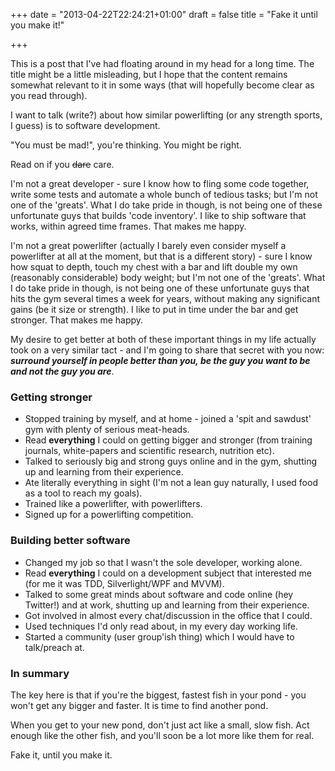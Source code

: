 +++
date = "2013-04-22T22:24:21+01:00"
draft = false
title = "Fake it until you make it!"

+++

This is a post that I've had floating around in my head for a long time. The title might be a little misleading, but I hope that the content remains somewhat relevant to it in some ways (that will hopefully become clear as you read through).

I want to talk (write?) about how similar powerlifting (or any strength sports, I guess) is to software development.

"You must be mad!", you're thinking. You might be right.

Read on if you <strike>dare</strike> care.

<!--more-->

I'm not a great developer - sure I know how to fling some code together, write some tests and automate a whole bunch of tedious tasks; but I'm not one of the 'greats'. What I do take pride in though, is not being one of these unfortunate guys that builds 'code inventory'. I like to ship software that works, within agreed time frames. That makes me happy.

I'm not a great powerlifter (actually I barely even consider myself a powerlifter at all at the moment, but that is a different story) - sure I know how squat to depth, touch my chest with a bar and lift double my own (reasonably considerable) body weight; but I'm not one of the 'greats'. What I do take pride in though, is not being one of these unfortunate guys that hits the gym several times a week for years, without making any significant gains (be it size or strength). I like to put in time under the bar and get stronger. That makes me happy.

My desire to get better at both of these important things in my life actually took on a very similar tact - and I'm going to share that secret with you now: ***surround yourself in people better than you, be the guy you want to be and not the guy you are***.

### Getting stronger

* Stopped training by myself, and at home - joined a 'spit and sawdust' gym with plenty of serious meat-heads.
* Read **everything** I could on getting bigger and stronger (from training journals, white-papers and scientific research, nutrition etc).
* Talked to seriously big and strong guys online and in the gym, shutting up and learning from their experience.
* Ate literally everything in sight (I'm not a lean guy naturally, I used food as a tool to reach my goals).
* Trained like a powerlifter, with powerlifters.
* Signed up for a powerlifting competition.

### Building better software

* Changed my job so that I wasn't the sole developer, working alone.
* Read **everything** I could on a development subject that interested me (for me it was TDD, Silverlight/WPF and MVVM).
* Talked to some great minds about software and code online (hey Twitter!) and at work, shutting up and learning from their experience.
* Got involved in almost every chat/discussion in the office that I could.
* Used techniques I'd only read about, in my every day working life.
* Started a community (user group'ish thing) which I would have to talk/preach at.

### In summary

The key here is that if you're the biggest, fastest fish in your pond - you won't get any bigger and faster. It is time to find another pond.

When you get to your new pond, don't just act like a small, slow fish. Act enough like the other fish, and you'll soon be a lot more like them for real.

Fake it, until you make it.